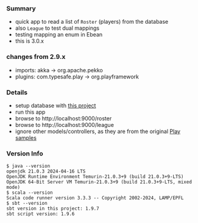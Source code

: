 
### Summary

* quick app to read a list of `Roster` (players) from the database
* also `League` to test dual mappings
* testing mapping an enum in Ebean 
* this is 3.0.x

### changes from 2.9.x

* imports: akka -> org.apache.pekko
* plugins: com.typesafe.play -> org.playframework 

### Details

* setup database with [this project](https://github.com/codetojoy/gists/tree/main/pg_enum_may_2024)
* run this app
* browse to http://localhost:9000/roster
* browse to http://localhost:9000/league
* ignore other models/controllers, as they are from the original [Play samples](https://github.com/playframework/play-samples/tree/2.9.x)

### Version Info

```
$ java --version
openjdk 21.0.3 2024-04-16 LTS
OpenJDK Runtime Environment Temurin-21.0.3+9 (build 21.0.3+9-LTS)
OpenJDK 64-Bit Server VM Temurin-21.0.3+9 (build 21.0.3+9-LTS, mixed mode)
$ scala --version
Scala code runner version 3.3.3 -- Copyright 2002-2024, LAMP/EPFL
$ sbt --version
sbt version in this project: 1.9.7
sbt script version: 1.9.6
```

